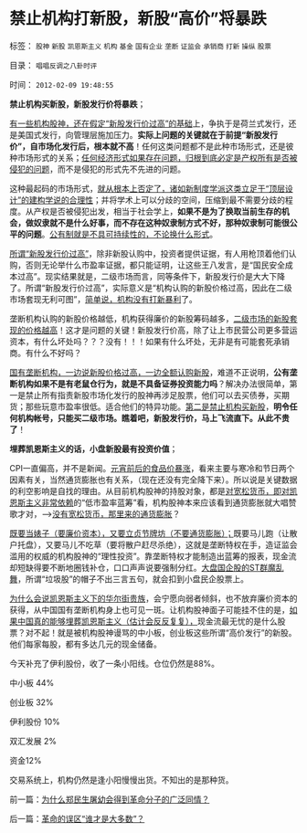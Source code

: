 # 禁止机构打新股，新股“高价”将暴跌

标签： `股神` `新股` `凯恩斯主义` `机构` `基金` `国有企业` `垄断` `证监会` `承销商` `打新` `操纵` `股票` 

目录： `唱唱反调之八卦时评`

时间： `2012-02-09 19:48:55`

**禁止机构买新股，新股发行价将暴跌**；

[有一些机构股神，还在假定“新股发行价过高”的基础](../../../2012/1/11/炒新是股市投资；打新是政策食利.md)上，争执于是荷兰式发行，还是美国式发行，向管理层施加压力。**实际上问题的关键就在于前提“新股发行价”，自市场化发行后，根本就不高**！任何这类问题都不是此种市场形式，还是彼种市场形式的关系；[任何经济形式如果存在问题，归根到底必定是产权所有是否被侵犯的问题](../../../2009/11/14/正义感也可以变得非常可怕.md)，而不是侵犯的形式先不先进的问题。

这种最起码的市场形式，[就从根本上否定了，诸如新制度学派这类立足于“顶层设计”的建构学说的合理性](../../../2011/12/9/新制度学派混淆了人权与产权，Dc诺斯理解了科斯的错误.md)；并将学术上可以分歧的空间，压缩到最不需要分歧的程度。从产权是否被侵犯出发，相当于社会学上，**如果不是为了换取当前生存的机会，做奴隶就不是什么好事，而不存在这种奴隶制方式不好，那种奴隶制可能很公平的问题**。[公有制就是不具可持续性的，不论换什么形式](../../../2012/2/7/国企可以上市，政府也就可以上市，必定更“蓝筹”.md)。

[所谓“新股发行价过高”](../../../2012/1/10/股民自已不反对股市谷物法，无人会替股民反对.md)，除非新股认购中，投资者提供证据，有人用枪顶着他们认购，否则无论举什么市盈率证据，都只能证明，让这些王八发言，是“国民安全成本过高”。现实结果就是，二级市场而言，同等条件下，新股发行价是大大下降了。所谓“新股发行价过高”，实际意义是“机构认购的新股价格过高，因此在二级市场套现无利可图”，[简单说，机构没有打新暴利](../../../2012/1/30/新股改革从取缔“机构无风险垄断暴利特权”入手.md)了。

垄断机构认购的新股价格越低，机构获得廉价的新股筹码越多，[二级市场的新股套现的价格越高](../../../2012/1/12/新股强制市盈率越低，二级市场失血越大.md)！这才是问题的关键！新股发行价高，除了让上市民营公司更多营运资本，有什么坏处吗？？？没有！！！如果有什么坏处，无非是有可能套死承销商。有什么不好吗？

[国有垄断机构，一边说新股价格过高，一边全额认购新股](../../../2012/1/12/股市中的民主机制，西方基金和东方机构化.md)，难道不正说明，**公有垄断机构如果不是有老鼠仓行为，就是不具备证券投资能力吗**？解决办法很简单，第一是禁止所有指责新股市场化发行的股神再涉足股票，他们可以去买债券，买期货；那些玩意市盈率很低。适合他们的特异功能。[第二是禁止机构买新股](../../../2012/1/12/特权机构的“打新”是凶残的暴政.md)，**明令任何机构帐号，只能买二级市场。瞧着吧，新股发行价，马上飞流直下。从此不贵了**！

**埋葬凯恩斯主义的话，小盘新股最有投资价值**；

CPI一直偏高，并不是新闻。[元宵前后的食品价暴涨](../../../2012/1/30/A股散户化降低市场风险，打压散户的结果是恶性通货膨胀.md)，看来主要与寒冷和节日两个因素有关，当然通货膨胀也有关系，（现在还没有完全降下来）。所以说是关键数据的利空影响是自找的理由。从目前机构股神的持股对象，都是[对宽松货币，即对凯恩斯主义非常依赖](../../../2010/5/4/无论货币政策宽紧房价股价都会继续上涨.md)的“低市盈率蓝筹”看，机构股神本来应该看到通货膨胀就大唱赞歌才对，——>[没有宽松货币，那里来的通货膨胀](../../../2008/6/2/横眉冷对资本利益呼吁，坚守从紧货币政策.md)？

[既要当婊子（要廉价资本），又要立贞节牌坊（不要通货膨胀）；](../../../2012/1/9/股神秘笈“廉价资金就是生命”.md)既要马儿跑（让散户托盘），又要马儿不吃草（要将散户赶尽杀绝），这就是垄断特权在手，造证监会滥用的权威的机构股神的“理性投资”。靠垄断特权才能制造出蓝筹的报表，现金流却短缺得要不断地圈钱补仓，口口声声说要强制分红。[大盘国企股的ST群魔乱舞](../../../2011/4/7/银行地产和ST的逆反投资.md)，所谓“垃圾股”的帽子不出三言五句，就会扣到小盘民企股票上。

[为什么会说凯恩斯主义下的华尔街贵族](../../../2011/8/24/巴菲特“向我开炮”当五毛,华尔街奴役全世界.md)，会宁愿向弱者倾斜，也不放弃廉价资本的获得，从中国国有垄断机构身上也可见一斑。让机构股神面子可能挂不住的是，[如果中国真的能够埋葬凯恩斯主义（估计会反反复复），](../../../2012/1/16/凯恩斯主义作用于Charter经济体的机理和滞胀的公式.md)现金流最无忧的是什么股票？对不起！就是被机构股神谩骂的中小板，创业板这些所谓“高价发行”的新股。他们每家每股，都有多达几元的现金储备。

今天补充了伊利股份，收了一条小阳线。仓位仍然是88%。

中小板 44%

创业板 32%

伊利股份 10%

双汇发展 2%

资金12%

交易系统上，机构仍然是逢小阳慢慢出货。不知出的是那种货。



前一篇：[为什么郑民生屠幼会得到革命分子的广泛同情？](../../../2012/2/9/为什么郑民生屠幼会得到革命分子的广泛同情？.md)

后一篇：[革命的误区“谁才是大多数”？](../../../2012/2/10/革命的误区“谁才是大多数”？.md)